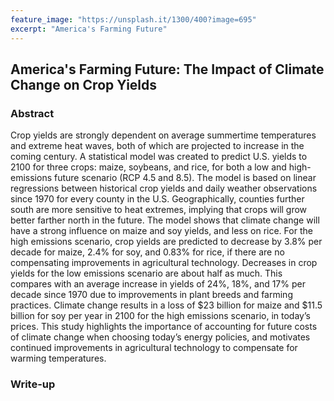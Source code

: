 ```yaml
---
feature_image: "https://unsplash.it/1300/400?image=695"
excerpt: "America's Farming Future"
---
```

## America's Farming Future&#58; The Impact of Climate Change on Crop Yields

### Abstract

Crop yields are strongly dependent on average summertime temperatures and extreme heat waves, both of which are projected to increase in the coming century. A statistical model was created to predict U.S. yields to 2100 for three crops: maize, soybeans, and rice, for both a low and high-emissions future scenario (RCP 4.5 and 8.5). The model is based on linear regressions between historical crop yields and daily weather observations since 1970 for every county in the U.S. Geographically, counties further south are more sensitive to heat extremes, implying that crops will grow better farther north in the future. The model shows that climate change will have a strong influence on maize and soy yields, and less on rice. For the high emissions scenario, crop yields are predicted to decrease by 3.8% per decade for maize, 2.4% for soy, and 0.83% for rice, if there are no compensating improvements in agricultural technology. Decreases in crop yields for the low emissions scenario are about half as much. This compares with an average increase in yields of  24%,  18%, and 17% per decade since 1970 due to improvements in plant breeds and farming practices. Climate change results in a loss of $23 billion for maize and $11.5 billion for soy per year in 2100  for the high emissions scenario, in today’s prices. This study highlights the importance of accounting for future costs of climate change when choosing today’s energy policies, and motivates continued improvements in agricultural technology to compensate for warming temperatures.

### Write-up

